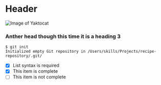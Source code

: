 # Header

![Image of Yaktocat](https://octodex.github.com/images/yaktocat.png)

### Anther head though this time it is a heading 3

```
$ git init
Initialized empty Git repository in /Users/skills/Projects/recipe-repository/.git/
```


- [x] List syntax is required
- [x] This item is complete
- [ ] This item is not complete
